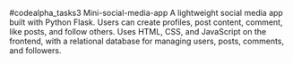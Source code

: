 #codealpha_tasks3 Mini-social-media-app
A lightweight social media app built with Python Flask. Users can create profiles, post content, comment, like posts, and follow others. Uses HTML, CSS, and JavaScript on the frontend, with a relational database for managing users, posts, comments, and followers.
